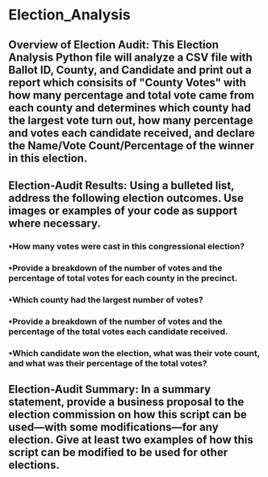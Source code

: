 # Election_Analysis

## Overview of Election Audit: This Election Analysis Python file will analyze a CSV file with Ballot ID, County, and Candidate and print out a report which consisits of "County Votes" with how many percentage and total vote came from each county and determines which county had the largest vote turn out, how many percentage and votes each candidate received, and declare the Name/Vote Count/Percentage of the winner in this election.  

## Election-Audit Results: Using a bulleted list, address the following election outcomes. Use images or examples of your code as support where necessary.
### •How many votes were cast in this congressional election?
### •Provide a breakdown of the number of votes and the percentage of total votes for each county in the precinct.
### •Which county had the largest number of votes?
### •Provide a breakdown of the number of votes and the percentage of the total votes each candidate received.
### •Which candidate won the election, what was their vote count, and what was their percentage of the total votes?

## Election-Audit Summary: In a summary statement, provide a business proposal to the election commission on how this script can be used—with some modifications—for any election. Give at least two examples of how this script can be modified to be used for other elections.
